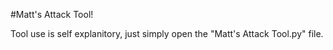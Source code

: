 #Matt's Attack Tool!

Tool use is self explanitory, just simply open the "Matt's Attack Tool.py" file.
